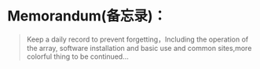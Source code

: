 # Memorandum(备忘录)：

> Keep a daily record to prevent forgetting，Including the operation of the array, software installation and basic use and common sites,more colorful thing to be continued...